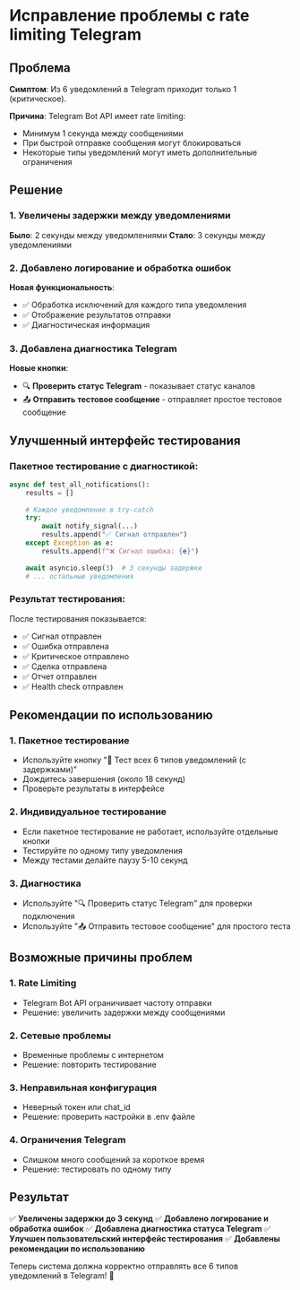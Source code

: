 # Исправление проблемы с rate limiting Telegram

## Проблема

**Симптом**: Из 6 уведомлений в Telegram приходит только 1 (критическое).

**Причина**: Telegram Bot API имеет rate limiting:
- Минимум 1 секунда между сообщениями
- При быстрой отправке сообщения могут блокироваться
- Некоторые типы уведомлений могут иметь дополнительные ограничения

## Решение

### 1. Увеличены задержки между уведомлениями

**Было**: 2 секунды между уведомлениями
**Стало**: 3 секунды между уведомлениями

### 2. Добавлено логирование и обработка ошибок

**Новая функциональность**:
- ✅ Обработка исключений для каждого типа уведомления
- ✅ Отображение результатов отправки
- ✅ Диагностическая информация

### 3. Добавлена диагностика Telegram

**Новые кнопки**:
- 🔍 **Проверить статус Telegram** - показывает статус каналов
- 📤 **Отправить тестовое сообщение** - отправляет простое тестовое сообщение

## Улучшенный интерфейс тестирования

### Пакетное тестирование с диагностикой:

```python
async def test_all_notifications():
    results = []
    
    # Каждое уведомление в try-catch
    try:
        await notify_signal(...)
        results.append("✅ Сигнал отправлен")
    except Exception as e:
        results.append(f"❌ Сигнал ошибка: {e}")
    
    await asyncio.sleep(3)  # 3 секунды задержки
    # ... остальные уведомления
```

### Результат тестирования:

После тестирования показывается:
- ✅ Сигнал отправлен
- ✅ Ошибка отправлена  
- ✅ Критическое отправлено
- ✅ Сделка отправлена
- ✅ Отчет отправлен
- ✅ Health check отправлен

## Рекомендации по использованию

### 1. Пакетное тестирование
- Используйте кнопку "🚀 Тест всех 6 типов уведомлений (с задержками)"
- Дождитесь завершения (около 18 секунд)
- Проверьте результаты в интерфейсе

### 2. Индивидуальное тестирование
- Если пакетное тестирование не работает, используйте отдельные кнопки
- Тестируйте по одному типу уведомления
- Между тестами делайте паузу 5-10 секунд

### 3. Диагностика
- Используйте "🔍 Проверить статус Telegram" для проверки подключения
- Используйте "📤 Отправить тестовое сообщение" для простого теста

## Возможные причины проблем

### 1. Rate Limiting
- Telegram Bot API ограничивает частоту отправки
- Решение: увеличить задержки между сообщениями

### 2. Сетевые проблемы
- Временные проблемы с интернетом
- Решение: повторить тестирование

### 3. Неправильная конфигурация
- Неверный токен или chat_id
- Решение: проверить настройки в .env файле

### 4. Ограничения Telegram
- Слишком много сообщений за короткое время
- Решение: тестировать по одному типу

## Результат

✅ **Увеличены задержки до 3 секунд**
✅ **Добавлено логирование и обработка ошибок**
✅ **Добавлена диагностика статуса Telegram**
✅ **Улучшен пользовательский интерфейс тестирования**
✅ **Добавлены рекомендации по использованию**

Теперь система должна корректно отправлять все 6 типов уведомлений в Telegram! 🎉
